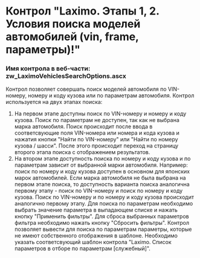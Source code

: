 ﻿---
description: 2.4.9.2
---
# Контрол "Laximo. Этапы 1, 2. Условия поиска моделей автомобилей (vin, frame, параметры)!"
### Имя контрола в веб-части: zw_LaximoVehiclesSearchOptions.ascx
Контрол позволяет совершать поиск моделей автомобиля по VIN-номеру, номеру и коду кузова или по параметрам автомобиля.
Контрол используется на двух этапах поиска:
1. На первом этапе доступны поиск по VIN-номеру и номеру и коду кузова. Поиск по параметрам не доступен, так как не выбрана марка автомобиля.
Поиск происходит после ввода в соответсвующие поля VIN-номера или номера и кода кузова и нажатия кнопки "Найти по VIN-номеру" или "Найти по номеру кузова / шасси". 
После этого происходит переход на страницу второго этапа поиска с отображением результатов. 
2. На втором этапе доступность поиска по номеру и коду кузова и по параметрам зависит от выбранной марки автомобиля.
Например: поиск по номеру и коду кузова доступен в основном для японских марок автомобилей. 
Если марка автомобиля не была выбрана на первом этапе поиска, то доступность варианта поиска аналогична первому этапу - поиск по VIN-номеру и поиск по номеру и коду кузова.
Поиск по VIN-номеру и по номеру и коду кузова происходит аналогично первому этапу.
Для поиска по параметрам необходимо выбрать значение параметра в выпадающем списке и нажать кнопку "Применить фильтры". 
Для сброса выбранных параметров фильтра необходимо нажать кнопку "Сбросить фильтры".
Контрол позволяет вывести для поиска по параметрам параметры, которые не имеют собственного отображения в шаблоне. 
Необходимо указать соответсвующий шаблон контрола "Laximo. Список параметров в отборе по параметрам [служебный]". 
